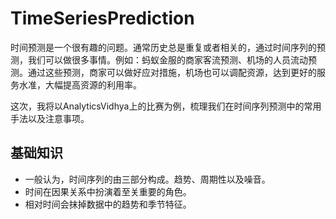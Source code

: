 # TimeSeriesPrediction
时间预测是一个很有趣的问题。通常历史总是重复或者相关的，通过时间序列的预测，我们可以做很多事情。例如：蚂蚁金服的商家客流预测、机场的人员流动预测。通过这些预测，商家可以做好应对措施，机场也可以调配资源，达到更好的服务水准，大幅提高资源的利用率。

这次，我将以AnalyticsVidhya上的比赛为例，梳理我们在时间序列预测中的常用手法以及注意事项。

## 基础知识
- 一般认为，时间序列的由三部分构成。趋势、周期性以及噪音。
- 时间在因果关系中扮演着至关重要的角色。
- 相对时间会抹掉数据中的趋势和季节特征。

